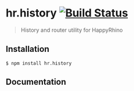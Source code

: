 hr.history [![Build Status](https://travis-ci.org/HappyRhino/hr.history.png?branch=master)](https://travis-ci.org/HappyRhino/hr.history)
=============================

> History and router utility for HappyRhino

## Installation

```
$ npm install hr.history
```

## Documentation

